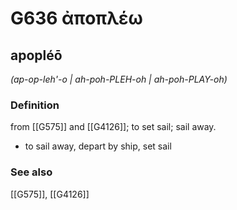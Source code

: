 # G636 ἀποπλέω

## apopléō

_(ap-op-leh'-o | ah-poh-PLEH-oh | ah-poh-PLAY-oh)_

### Definition

from [[G575]] and [[G4126]]; to set sail; sail away.

- to sail away, depart by ship, set sail

### See also

[[G575]], [[G4126]]

